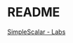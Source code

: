 README
==========

[SimpleScalar - Labs](http://www.ecs.umass.edu/ece/koren/architecture/Simplescalar/)
